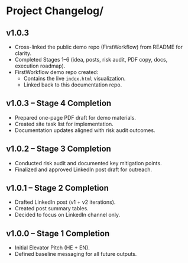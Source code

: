 # Project Changelog/
## v1.0.3
- Cross-linked the public demo repo (FirstWorkflow) from README for clarity.
- Completed Stages 1–6 (idea, posts, risk audit, PDF copy, docs, execution roadmap).
- FirstWorkflow demo repo created:
  - Contains the live `index.html` visualization.
  - Linked back to this documentation repo.

## v1.0.3 – Stage 4 Completion
- Prepared one-page PDF draft for demo materials.
- Created site task list for implementation.
- Documentation updates aligned with risk audit outcomes.

## v1.0.2 – Stage 3 Completion
- Conducted risk audit and documented key mitigation points.
- Finalized and approved LinkedIn post draft for outreach.

## v1.0.1 – Stage 2 Completion
- Drafted LinkedIn post (v1 + v2 iterations).
- Created post summary tables.
- Decided to focus on LinkedIn channel only.

## v1.0.0 – Stage 1 Completion
- Initial Elevator Pitch (HE + EN).
- Defined baseline messaging for all future outputs.
